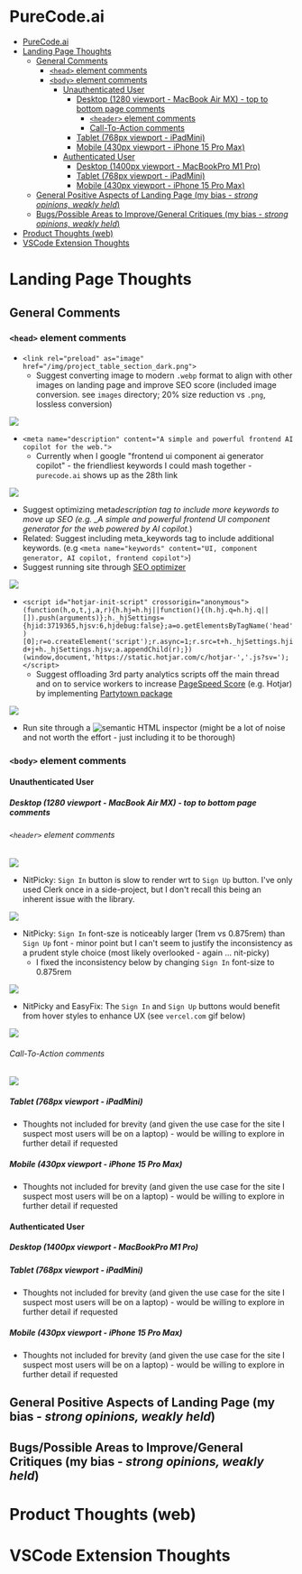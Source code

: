 # PureCode.ai

- [PureCode.ai](#purecodeai)
- [Landing Page Thoughts](#landing-page-thoughts)
  - [General Comments](#general-comments)
    - [`<head>` element comments](#head-element-comments)
    - [`<body>` element comments](#body-element-comments)
      - [Unauthenticated User](#unauthenticated-user)
        - [Desktop (1280 viewport - MacBook Air MX) - top to bottom page comments](#desktop-1280-viewport---macbook-air-mx---top-to-bottom-page-comments)
          - [`<header>` element comments](#header-element-comments)
          - [Call-To-Action comments](#call-to-action-comments)
        - [Tablet (768px viewport - iPadMini)](#tablet-768px-viewport---ipadmini)
        - [Mobile (430px viewport - iPhone 15 Pro Max)](#mobile-430px-viewport---iphone-15-pro-max)
      - [Authenticated User](#authenticated-user)
        - [Desktop (1400px viewport - MacBookPro M1 Pro)](#desktop-1400px-viewport---macbookpro-m1-pro)
        - [Tablet (768px viewport - iPadMini)](#tablet-768px-viewport---ipadmini-1)
        - [Mobile (430px viewport - iPhone 15 Pro Max)](#mobile-430px-viewport---iphone-15-pro-max-1)
  - [General Positive Aspects of Landing Page (my bias - _strong opinions, weakly held_)](#general-positive-aspects-of-landing-page-my-bias---strong-opinions-weakly-held)
  - [Bugs/Possible Areas to Improve/General Critiques (my bias - _strong opinions, weakly held_)](#bugspossible-areas-to-improvegeneral-critiques-my-bias---strong-opinions-weakly-held)
- [Product Thoughts (web)](#product-thoughts-web)
- [VSCode Extension Thoughts](#vscode-extension-thoughts)

# Landing Page Thoughts

## General Comments

### `<head>` element comments

- `<link rel="preload" as="image" href="/img/project_table_section_dark.png">`
  - Suggest converting image to modern `.webp` format to align with other images on landing page and improve SEO score (included image conversion. see `images` directory; 20% size reduction vs `.png`, lossless conversion)

![](./images/project_table_section_dark.webp)

- `<meta name="description" content="A simple and powerful frontend AI copilot for the web.">`
  - Currently when I google "frontend ui component ai generator copilot" - the friendliest keywords I could mash together - `purecode.ai` shows up as the 28th link

![](./images/purecode-ai-28th-link.png)

- Suggest optimizing meta*description tag to include more keywords to move up SEO (e.g. \_A simple and powerful frontend UI component generator for the web powered by AI copilot.*)
- Related: Suggest including meta_keywords tag to include additional keywords. (e.g `<meta name="keywords" content="UI, component generator, AI copilot, frontend copilot">`)
- Suggest running site through [SEO optimizer](https://www.seoptimer.com/purecode.ai#recommendation)

![](./images/SEO-optimizer-analysis.png)

- `<script id="hotjar-init-script" crossorigin="anonymous">(function(h,o,t,j,a,r){h.hj=h.hj||function(){(h.hj.q=h.hj.q||[]).push(arguments)};h._hjSettings={hjid:3719365,hjsv:6,hjdebug:false};a=o.getElementsByTagName('head')[0];r=o.createElement('script');r.async=1;r.src=t+h._hjSettings.hjid+j+h._hjSettings.hjsv;a.appendChild(r);})(window,document,'https://static.hotjar.com/c/hotjar-','.js?sv=');</script>`
  - Suggest offloading 3rd party analytics scripts off the main thread and on to service workers to increase [PageSpeed Score](https://pagespeed.web.dev/analysis/https-purecode-ai/sn6qlitvei?form_factor=desktop) (e.g. Hotjar) by implementing [Partytown package](https://partytown.builder.io/how-does-partytown-work)

![](./images/PageSpeedInsights.png)

- Run site through a ![semantic HTML inspector](https://validator.w3.org/nu/?doc=https%3A%2F%2Fpurecode.ai%2F) (might be a lot of noise and not worth the effort - just including it to be thorough)

### `<body>` element comments

#### Unauthenticated User

##### Desktop (1280 viewport - MacBook Air MX) - top to bottom page comments

###### `<header>` element comments

![](./images/header-desktop.png)

- NitPicky: `Sign In` button is slow to render wrt to `Sign Up` button. I've only used Clerk once in a side-project, but I don't recall this being an inherent issue with the library.

![](./images/sign-in-button-slow-render.gif)

- NitPicky: `Sign In` font-sze is noticeably larger (1rem vs 0.875rem) than `Sign Up` font - minor point but I can't seem to justify the inconsistency as a prudent style choice (most likely overlooked - again ... nit-picky)
  - I fixed the inconsistency below by changing `Sign In` font-size to 0.875rem

![](./images/sign-in-sign-up-same-font-size.png)

- NitPicky and EasyFix: The `Sign In` and `Sign Up` buttons would benefit from hover styles to enhance UX (see `vercel.com` gif below)

![](./images/vercel-authentication-button-hover-styles.gif)

###### Call-To-Action comments

![](./images/call-to-action-desktop.png)

##### Tablet (768px viewport - iPadMini)

- Thoughts not included for brevity (and given the use case for the site I suspect most users will be on a laptop) - would be willing to explore in further detail if requested

##### Mobile (430px viewport - iPhone 15 Pro Max)

- Thoughts not included for brevity (and given the use case for the site I suspect most users will be on a laptop) - would be willing to explore in further detail if requested

#### Authenticated User

##### Desktop (1400px viewport - MacBookPro M1 Pro)

##### Tablet (768px viewport - iPadMini)

- Thoughts not included for brevity (and given the use case for the site I suspect most users will be on a laptop) - would be willing to explore in further detail if requested

##### Mobile (430px viewport - iPhone 15 Pro Max)

- Thoughts not included for brevity (and given the use case for the site I suspect most users will be on a laptop) - would be willing to explore in further detail if requested

## General Positive Aspects of Landing Page (my bias - _strong opinions, weakly held_)

## Bugs/Possible Areas to Improve/General Critiques (my bias - _strong opinions, weakly held_)

# Product Thoughts (web)

# VSCode Extension Thoughts
